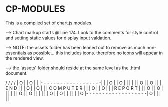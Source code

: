 # CP-MODULES

This is a compiled set of chart.js modules.

--> Chart markup starts @ line 174.  Look to the comments for style control and setting static values for display input valdation.

--> NOTE: the assets folder has been leaned out to remove as much non-essentials as possible... this includes icons.
therefore no icons will appear in the rendered view.

--> the 'assets' folder should reside at the same level as the .html document.



/   /                                     /   /
| O |                                     | O |
|   |- - - - - - - - - - - - - - - - - - -|   |
| O |                                     | O |
|   |                                     |   |
| O |                                     | O |
|   |        E N D                        |   |
| O |                                     | O |
|   |        C O M P U T E R              |   |
| O |                                     | O |
|   |        R E P O R T                  |   |
| O |                                     | O |
|   |                                     |   |
| O |                                     | O |
|   |                                     |   |
| O |                                     | O |
|   |                                     |   |
| O |- - - - - - - - - - - - - - - - - - -| O |
|   |                                     |   |
